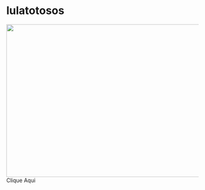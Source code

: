 
<!DOCTYPE html>
<html lang="en">
<head>
    <meta charset="UTF-8">
    <meta name="viewport" content="width=device-width, initial-scale=1.0">
    <title>Documentos</title>
</head>
<body>
    <h1>lulatotosos</h1>
   <img SRC="lula png" width="600" height="400>"
   <a href="https://www.google.com.br">Clique Aqui</a>
</body> 
</html>
